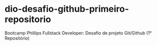 # dio-desafio-github-primeiro-repositorio
Bootcamp Phillips Fullstack Developer: Desafio de projeto Git/Github (1° Repositório)
